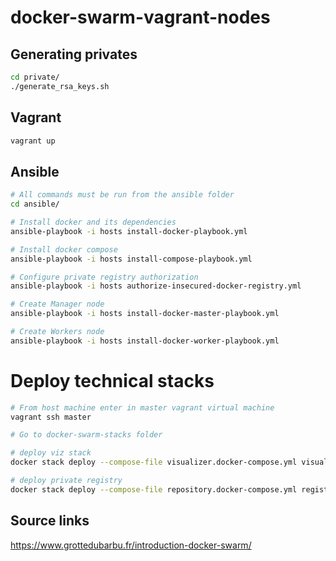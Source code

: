 # docker-swarm-vagrant-nodes

## Generating privates

```bash
cd private/
./generate_rsa_keys.sh
```

## Vagrant

```bash
vagrant up
```

## Ansible

```bash
# All commands must be run from the ansible folder
cd ansible/

# Install docker and its dependencies
ansible-playbook -i hosts install-docker-playbook.yml

# Install docker compose
ansible-playbook -i hosts install-compose-playbook.yml

# Configure private registry authorization
ansible-playbook -i hosts authorize-insecured-docker-registry.yml

# Create Manager node
ansible-playbook -i hosts install-docker-master-playbook.yml

# Create Workers node
ansible-playbook -i hosts install-docker-worker-playbook.yml
```

# Deploy technical stacks

```bash
# From host machine enter in master vagrant virtual machine
vagrant ssh master

# Go to docker-swarm-stacks folder

# deploy viz stack
docker stack deploy --compose-file visualizer.docker-compose.yml visualizer

# deploy private registry
docker stack deploy --compose-file repository.docker-compose.yml registry
```


## Source links

https://www.grottedubarbu.fr/introduction-docker-swarm/


